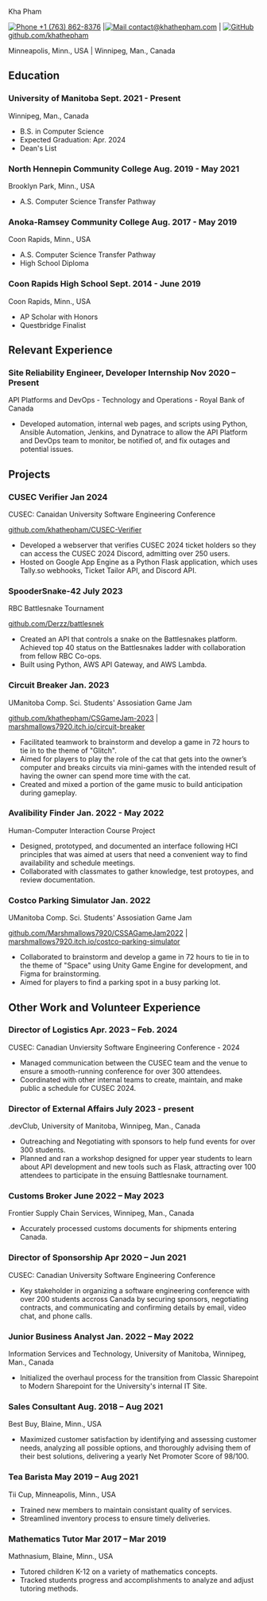 <link rel="stylesheet" type="text/css" href="resume.css">
<link rel="stylesheet" href="https://fonts.googleapis.com/css?family=Roboto Slab">

<span class="name">Kha Pham</span>

<span class="info">

[![Phone](https://img.icons8.com/ios-filled/50/apple-phone.png) +1 (763) 862-8376](tel:+17638628376) |[![Mail](https://simpleicons.org/icons/minutemailer.svg) contact@khathepham.com](mailto:contact@khathepham.com) |
[![GitHub](https://simpleicons.org/icons/github.svg) github.com/khathepham](https://github.com/khathepham)

Minneapolis, Minn., USA | Winnipeg, Man., Canada


</span>

## Education

### University of Manitoba <time> Sept. 2021 - Present </time>
<location> Winnipeg, Man., Canada </location>
- B.S. in Computer Science
- Expected Graduation: Apr. 2024
- Dean's List

### North Hennepin Community College <time> Aug. 2019 - May 2021 </time>
  <location> Brooklyn Park, Minn., USA </location>
- A.S. Computer Science Transfer Pathway

### Anoka-Ramsey Community College <time>Aug. 2017 - May 2019</time>
<location> Coon Rapids, Minn., USA </location>
- A.S. Computer Science Transfer Pathway
- High School Diploma

### Coon Rapids High School <time>Sept. 2014 - June 2019</time>
<location> Coon Rapids, Minn., USA </location>

- AP Scholar with Honors
- Questbridge Finalist

## Relevant Experience

### Site Reliability Engineer, Developer Internship <time> Nov 2020 – Present </time>

<location> API Platforms and DevOps - Technology and Operations - Royal Bank of Canada </location>

- Developed automation, internal web pages, and scripts using Python, Ansible Automation, Jenkins, and Dynatrace to allow the API Platform and DevOps team to monitor, be notified of, and fix outages and potential issues. 

## Projects
### CUSEC Verifier <time> Jan 2024 </time>
<location>CUSEC: Canaidan University Software Engineering Conference</location>

[github.com/khathepham/CUSEC-Verifier](https://github.com/khathepham/CUSEC-Verifier)
- Developed a webserver that verifies CUSEC 2024 ticket holders so they can access the CUSEC 2024 Discord, admitting over 250 users.
- Hosted on Google App Engine as a Python Flask application, which uses Tally.so webhooks, Ticket Tailor API, and Discord API.  

### SpooderSnake-42 <time> July 2023 </time>
<location> RBC Battlesnake Tournament </location>

[github.com/Derzz/battlesnek](https://github.com/Derzz/battlesnek)

- Created an API that controls a snake on the Battlesnakes platform. Achieved top 40 status on the Battlesnakes ladder with collaboration from fellow RBC Co-ops. 
-  Built using Python, AWS API Gateway, and AWS Lambda. 

### Circuit Breaker <time> Jan. 2023</time>
<location>UManitoba Comp. Sci. Students' Assosiation Game Jam</location>

[github.com/khathepham/CSGameJam-2023](https://github.com/khathepham/CSGameJam-2023) | [marshmallows7920.itch.io/circuit-breaker](https://marshmallows7920.itch.io/circuit-breaker)

- Facilitated teamwork to brainstorm and develop a game in 72 hours to tie in to the theme of "Glitch". 
- Aimed for players to play the role of the cat that gets into the owner’s computer and breaks circuits via mini-games with the intended result of having the owner can spend more time with the cat.
- Created and mixed a portion of the game music to build anticipation during gameplay.

### Avalibility Finder <time> Jan. 2022 - May 2022 </time>
<location>Human-Computer Interaction Course Project</location>

- Designed, prototyped, and documented an interface following HCI principles that was aimed at users that need a convenient way to find availability and schedule meetings. 
- Collaborated with classmates to gather knowledge, test protoypes, and review documentation.

###  Costco Parking Simulator <time>Jan. 2022</time>
<location>UManitoba Comp. Sci. Students' Assosiation Game Jam</location>

[github.com/Marshmallows7920/CSSAGameJam2022](https://github.com/Marshmallows7920/CSSAGameJam2022) | [marshmallows7920.itch.io/costco-parking-simulator](https://marshmallows7920.itch.io/costco-parking-simulator)
- Collaborated to brainstorm and develop a game in 72 hours to tie in to the theme of "Space" using Unity Game Engine for development, and Figma for brainstorming. 
- Aimed for players to find a parking spot in a busy parking lot.



## Other Work and Volunteer Experience

### Director of Logistics  <time> Apr. 2023 – Feb. 2024 </time>

<location> CUSEC: Canadian Unviersity Software Engineering Conference - 2024</location>

- Managed communication between the CUSEC team and the venue to ensure a smooth-running conference for over 300 attendees.
- Coordinated with other internal teams to create, maintain, and make public a schedule for CUSEC 2024.

### Director of External Affairs <time> July 2023 - present </time>
<location> .devClub, University of Manitoba, Winnipeg, Man., Canada

- Outreaching and Negotiating with sponsors to help fund events for over 300 students.
- Planned and ran a workshop designed for upper year students to learn about API development and new tools such as Flask, attracting over 100 attendees to participate in the ensuing Battlesnake tournament.

### Customs Broker <time> June 2022 – May 2023 </time>

<location> Frontier Supply Chain Services, Winnipeg, Man., Canada </location>

- Accurately processed customs documents for shipments entering Canada.

### Director of Sponsorship <time> Apr 2020 – Jun 2021 </time>

<location> CUSEC: Canadian University Software Engineering Conference</location>

- Key stakeholder in organizing a software engineering conference with over 200 students accross Canada by securing sponsors, negotiating contracts, and communicating and confirming details by email, video chat, and phone calls.

### Junior Business Analyst <time> Jan. 2022 – May 2022 </time>

<location>Information Services and Technology, University of Manitoba, Winnipeg, Man., Canada  </location>

- Initialized the overhaul process for the transition from Classic Sharepoint to Modern Sharepoint for the University's internal IT Site.

### Sales Consultant <time> Aug. 2018 – Aug 2021 </time>

<location> Best Buy, Blaine, Minn., USA </location>

- Maximized customer satisfaction by identifying and assessing customer needs, analyzing all possible options, and thoroughly advising them of their best solutions, delivering a yearly Net Promoter Score of 98/100.

### Tea Barista <time> May 2019 – Aug 2021 </time>

<location> Tii Cup, Minneapolis, Minn., USA </location>

- Trained new members to maintain consistant quality of services.
- Streamlined inventory process to ensure timely deliveries.

### Mathematics Tutor <time> Mar 2017 – Mar 2019 </time>

<location> Mathnasium, Blaine, Minn., USA </location>

- Tutored children K-12 on a variety of mathematics concepts.
- Tracked students progress and accomplishments to analyze and adjust tutoring methods.
<!-- Detail checks: 1. No period for each bullet; 2. Past tense for previous work; 3. Present tense for current work; 4. Spell check passed; 5. Grammarly check passed; 6. Sync with Linkedin; 7. Check paper format -->
